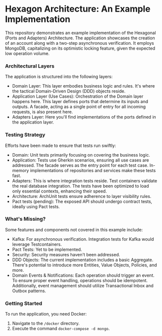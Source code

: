 # Hexagon Architecture: An Example Implementation

This repository demonstrates an example implementation of the Hexagonal (Ports and Adapters) Architecture. The application showcases the creation of an account along with a two-step asynchronous verification. It employs MongoDB, capitalizing on its optimistic locking feature, given the expected low operation volume.

### Architectural Layers
The application is structured into the following layers:
* Domain Layer: This layer embodies business logic and rules. It's where the tactical Domain-Driven Design (DDD) objects reside.
* Application Layer (Use Cases): Orchestration of the Domain layer happens here. This layer defines ports that determine its inputs and outputs. A facade, acting as a single point of entry for all incoming requests, is also present here.
* Adapters Layer: Here you'll find implementations of the ports defined in the application layer.
### Testing Strategy
Efforts have been made to ensure that tests run swiftly:
* Domain: Unit tests primarily focusing on covering the business logic.
* Application: Tests use Gherkin scenarios, ensuring all use cases are addressed. The facade serves as the entry point for each test case. In-memory implementations of repositories and services make these tests fast.
* Adapters: This is where integration tests reside. Test containers validate the real database integration. The tests have been optimized to load only essential contexts, enhancing their speed.
* Architecture: ArchUnit tests ensure adherence to layer visibility rules.
* Pact tests (pending): The exposed API should undergo contract tests, ideally using Pact tests.

### What's Missing?
Some features and components not covered in this example include:
* Kafka: For asynchronous verification. Integration tests for Kafka would leverage Testcontainers.
* Pact Tests: Yet to be implemented.
* Security: Security measures haven't been addressed.
* DDD Objects: The current implementation includes a basic Aggregate. There's potential to introduce more Entities, Value Objects, Policies, and more.
* Domain Events & Notifications: Each operation should trigger an event. To ensure proper event handling, operations should be idempotent. Additionally, event management should utilize Transactional Inbox and Outbox patterns.


### Getting Started
To run the application, you need Docker:
1. Navigate to the `/docker` directory.
2. Execute the command `docker-compose -d mongo`.

